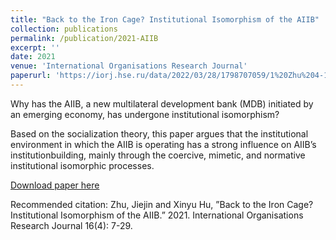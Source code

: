 ```yaml
---
title: "Back to the Iron Cage? Institutional Isomorphism of the AIIB"
collection: publications
permalink: /publication/2021-AIIB
excerpt: ''
date: 2021
venue: 'International Organisations Research Journal'
paperurl: 'https://iorj.hse.ru/data/2022/03/28/1798707059/1%20Zhu%204-19.pdf'
---
```

Why has the AIIB, a new multilateral development bank (MDB) initiated by an emerging economy, has undergone institutional isomorphism? 

Based on the socialization theory, this paper argues that the institutional environment in which the AIIB is operating has a strong influence on AIIBʼs institutionbuilding, mainly through the coercive, mimetic, and normative institutional isomorphic processes.

[Download paper here](https://iorj.hse.ru/data/2022/03/28/1798707059/1%20Zhu%204-19.pdf)

Recommended citation: Zhu, Jiejin and Xinyu Hu, ”Back to the Iron Cage? Institutional Isomorphism of the AIIB.”
2021. International Organisations Research Journal 16(4): 7-29.
